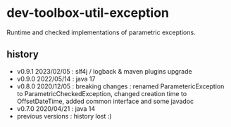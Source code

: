 <!--
  - MIT License
  -
  - Copyright © 2020-2023 dev-toolbox.org
  -
  - Permission is hereby granted, free of charge, to any person obtaining a copy of this software and associated documentation files
  - (the "Software"), to deal in the Software without restriction, including without limitation the rights to use, copy, modify, merge, publish,
  - distribute, sublicense, and/or sell copies of the Software, and to permit persons to whom the Software is furnished to do so, subject to the
  - following conditions:
  -
  - The above copyright notice and this permission notice shall be included in all copies or substantial portions of the Software.
  -
  - THE SOFTWARE IS PROVIDED "AS IS", WITHOUT WARRANTY OF ANY KIND, EXPRESS OR IMPLIED, INCLUDING BUT NOT LIMITED TO THE WARRANTIES OF
  - MERCHANTABILITY, FITNESS FOR A PARTICULAR PURPOSE AND NONINFRINGEMENT. IN NO EVENT SHALL THE AUTHORS OR COPYRIGHT HOLDERS BE LIABLE FOR ANY
  - CLAIM, DAMAGES OR OTHER LIABILITY, WHETHER IN AN ACTION OF CONTRACT, TORT OR OTHERWISE, ARISING FROM, OUT OF OR IN CONNECTION WITH THE SOFTWARE
  - OR THE USE OR OTHER DEALINGS IN THE SOFTWARE.
  -->

dev-toolbox-util-exception
==========================

Runtime and checked implementations of parametric exceptions.

history
-------
- v0.9.1 2023/02/05 : slf4j / logback & maven plugins upgrade
- v0.9.0 2022/05/14 : java 17
- v0.8.0 2020/12/05 : breaking changes : renamed ParametericException to ParametricCheckedException, changed creation time to OffsetDateTime, added common interface and some javadoc
- v0.7.0 2020/04/21 : java 14
- previous versions : history lost :)